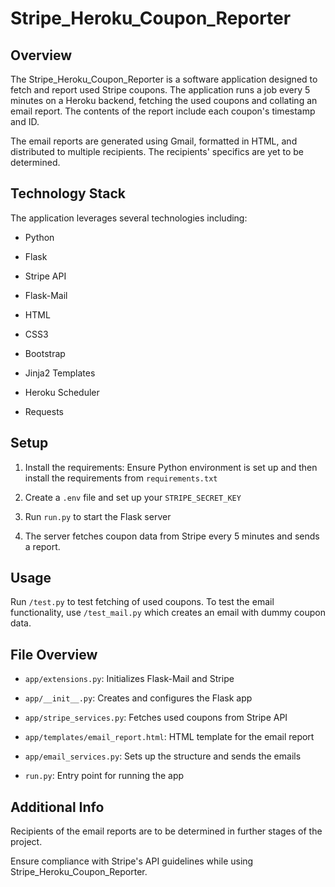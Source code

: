 # Stripe_Heroku_Coupon_Reporter

## Overview

The Stripe_Heroku_Coupon_Reporter is a software application designed to fetch and report used Stripe coupons. The application runs a job every 5 minutes on a Heroku backend, fetching the used coupons and collating an email report. The contents of the report include each coupon's timestamp and ID.

The email reports are generated using Gmail, formatted in HTML, and distributed to multiple recipients. The recipients' specifics are yet to be determined.

## Technology Stack

The application leverages several technologies including:

- Python

- Flask

- Stripe API

- Flask-Mail

- HTML

- CSS3

- Bootstrap

- Jinja2 Templates

- Heroku Scheduler

- Requests

## Setup

1. Install the requirements: Ensure Python environment is set up and then install the requirements from `requirements.txt`

2. Create a `.env` file and set up your `STRIPE_SECRET_KEY`

3. Run `run.py` to start the Flask server

4. The server fetches coupon data from Stripe every 5 minutes and sends a report.

## Usage

Run `/test.py` to test fetching of used coupons. To test the email functionality, use `/test_mail.py` which creates an email with dummy coupon data.

## File Overview

- `app/extensions.py`: Initializes Flask-Mail and Stripe

- `app/__init__.py`: Creates and configures the Flask app

- `app/stripe_services.py`: Fetches used coupons from Stripe API

- `app/templates/email_report.html`: HTML template for the email report

- `app/email_services.py`: Sets up the structure and sends the emails

- `run.py`: Entry point for running the app

## Additional Info

Recipients of the email reports are to be determined in further stages of the project.

Ensure compliance with Stripe's API guidelines while using Stripe_Heroku_Coupon_Reporter.
